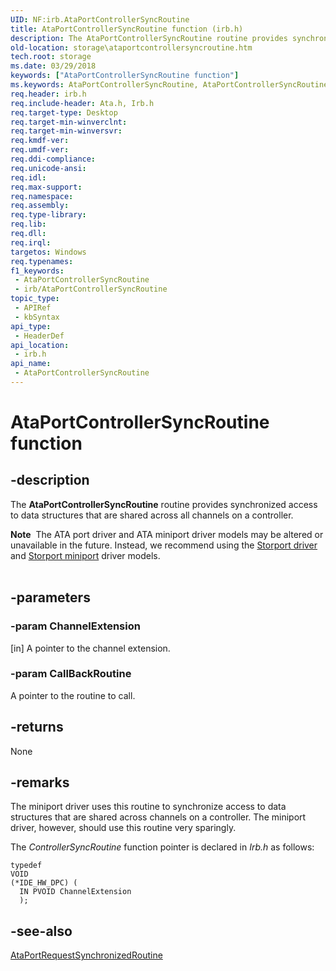 ```yaml
---
UID: NF:irb.AtaPortControllerSyncRoutine
title: AtaPortControllerSyncRoutine function (irb.h)
description: The AtaPortControllerSyncRoutine routine provides synchronized access to data structures that are shared across all channels on a controller.Note  The ATA port driver and ATA miniport driver models may be altered or unavailable in the future.
old-location: storage\ataportcontrollersyncroutine.htm
tech.root: storage
ms.date: 03/29/2018
keywords: ["AtaPortControllerSyncRoutine function"]
ms.keywords: AtaPortControllerSyncRoutine, AtaPortControllerSyncRoutine routine [Storage Devices], atartns_1fdbc2cb-49db-4121-aaaa-8a50c2a6cbde.xml, irb/AtaPortControllerSyncRoutine, storage.ataportcontrollersyncroutine
req.header: irb.h
req.include-header: Ata.h, Irb.h
req.target-type: Desktop
req.target-min-winverclnt: 
req.target-min-winversvr: 
req.kmdf-ver: 
req.umdf-ver: 
req.ddi-compliance: 
req.unicode-ansi: 
req.idl: 
req.max-support: 
req.namespace: 
req.assembly: 
req.type-library: 
req.lib: 
req.dll: 
req.irql: 
targetos: Windows
req.typenames: 
f1_keywords:
 - AtaPortControllerSyncRoutine
 - irb/AtaPortControllerSyncRoutine
topic_type:
 - APIRef
 - kbSyntax
api_type:
 - HeaderDef
api_location:
 - irb.h
api_name:
 - AtaPortControllerSyncRoutine
---
```


# AtaPortControllerSyncRoutine function


## -description

The <b>AtaPortControllerSyncRoutine</b> routine provides synchronized access to data structures that are shared across all channels on a controller.
<div class="alert"><b>Note</b>  The ATA port driver and ATA miniport driver models may be altered or unavailable in the future. Instead, we recommend using the <a href="/windows-hardware/drivers/storage/storport-driver">Storport driver</a> and <a href="/windows-hardware/drivers/storage/storport-miniport-drivers">Storport miniport</a> driver models.</div><div> </div>

## -parameters

### -param ChannelExtension 

[in]
A pointer to the channel extension.

### -param CallBackRoutine

<p>A pointer to the routine to call. </p>

## -returns

None

## -remarks

The miniport driver uses this routine to synchronize access to data structures that are shared across channels on a controller. The miniport driver, however, should use this routine very sparingly.

The <i>ControllerSyncRoutine</i> function pointer is declared in <i>Irb.h</i> as follows:


```
typedef
VOID
(*IDE_HW_DPC) (
  IN PVOID ChannelExtension
  );
```


## -see-also

<a href="/windows-hardware/drivers/ddi/irb/nf-irb-ataportrequestsynchronizedroutine">AtaPortRequestSynchronizedRoutine</a>
